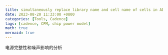 ```yaml
---
title: simultaneously replace library name and cell name of cells in ADE schematic
date: 2023-08-20 11:33:00 +0800
categories: [Tools, Cadence]
tags: [cadence, CPM, chip power model]
math: true
mermaid: true
---
```


电源完整性和噪声影响的分析

